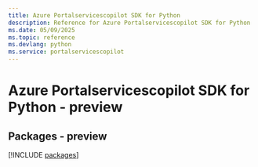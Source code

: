 ```yaml
---
title: Azure Portalservicescopilot SDK for Python
description: Reference for Azure Portalservicescopilot SDK for Python
ms.date: 05/09/2025
ms.topic: reference
ms.devlang: python
ms.service: portalservicescopilot
---
```

# Azure Portalservicescopilot SDK for Python - preview
## Packages - preview
[!INCLUDE [packages](portalservicescopilot-index.md)]